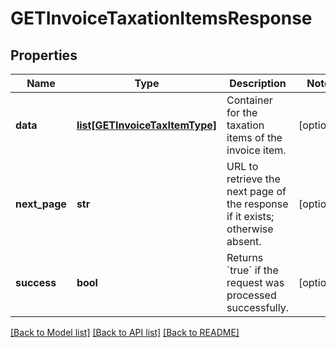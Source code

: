 # GETInvoiceTaxationItemsResponse

## Properties
Name | Type | Description | Notes
------------ | ------------- | ------------- | -------------
**data** | [**list[GETInvoiceTaxItemType]**](GETInvoiceTaxItemType.md) | Container for the taxation items of the invoice item.  | [optional] 
**next_page** | **str** | URL to retrieve the next page of the response if it exists; otherwise absent.  | [optional] 
**success** | **bool** | Returns &#x60;true&#x60; if the request was processed successfully. | [optional] 

[[Back to Model list]](../README.md#documentation-for-models) [[Back to API list]](../README.md#documentation-for-api-endpoints) [[Back to README]](../README.md)


